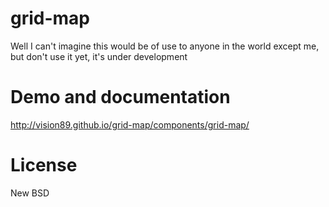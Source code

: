 # grid-map

Well I can't imagine this would be of use to anyone in the world except me, but don't use it yet, it's under development

# Demo and documentation

  http://vision89.github.io/grid-map/components/grid-map/

# License

New BSD
